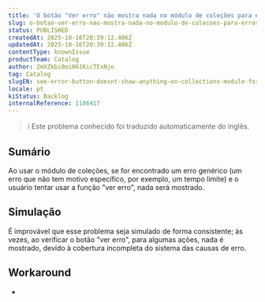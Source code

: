 ```yaml
---
title: 'O botão "Ver erro" não mostra nada no módulo de coleções para erros genéricos'
slug: o-botao-ver-erro-nao-mostra-nada-no-modulo-de-colecoes-para-erros-genericos
status: PUBLISHED
createdAt: 2025-10-16T20:39:12.406Z
updatedAt: 2025-10-16T20:39:12.406Z
contentType: knownIssue
productTeam: Catalog
author: 2mXZkbi0oi061KicTExNjo
tag: Catalog
slugEN: see-error-button-doesnt-show-anything-on-collections-module-for-generic-errors
locale: pt
kiStatus: Backlog
internalReference: 1186417
---
```


>ℹ️ Este problema conhecido foi traduzido automaticamente do inglês.

## Sumário


Ao usar o módulo de coleções, se for encontrado um erro genérico (um erro que não tem motivo específico, por exemplo, um tempo limite) e o usuário tentar usar a função "ver erro", nada será mostrado.
## Simulação


É improvável que esse problema seja simulado de forma consistente; às vezes, ao verificar o botão "ver erro", para algumas ações, nada é mostrado, devido à cobertura incompleta do sistema das causas de erro.
## Workaround


-



